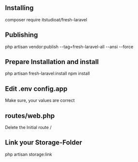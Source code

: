 ## Installing
composer require itstudioat/fresh-laravel

## Publishing
php artisan vendor:publish --tag=fresh-laravel-all --ansi --force

## Prepare Installation and install
php artisan fresh-laravel:install
npm install

## Edit .env config.app
Make sure, your values are correct

## routes/web.php
Delete the Initial route /

## Link your Storage-Folder
php artisan storage:link





